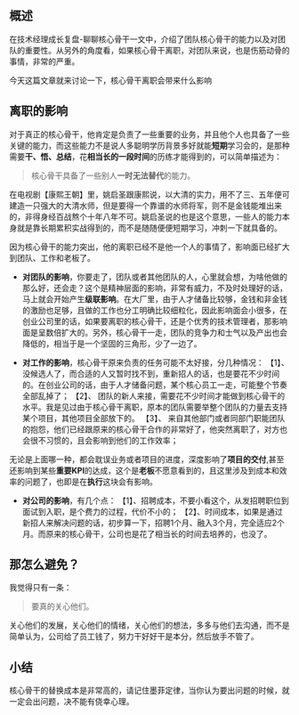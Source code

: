 
## 概述

在技术经理成长复盘-聊聊核心骨干一文中，介绍了团队核心骨干的能力以及对团队的重要性。从另外的角度看，如果核心骨干离职，对团队来说，也是伤筋动骨的事情，非常的严重。

今天这篇文章就来讨论一下，核心骨干离职会带来什么影响

## 离职的影响

对于真正的核心骨干，他肯定是负责了一些重要的业务，并且他个人也具备了一些关键的能力，而这些能力不是说人多聪明学历背景多好就能**短期**学习会的，是那种需要**干、悟、总结**，花**相当长的一段时间**的历练才能得到的，可以简单描述为：

> 核心骨干具备了一些别人**一时无法替代**的能力。

在电视剧【康熙王朝】里，姚启圣跟康熙说，以大清的实力，用不了三、五年便可建造一只强大的大清水师，但是要得一个靠谱的水师将军，则不是金钱能堆出来的，非得身经百战熬个十年八年不可。姚启圣说的也是这个意思，一些人的能力本身就是靠长期累积实战得到的，而不是随随便便短期学习，冲刺一下就具备的。


因为核心骨干的能力突出，他的离职已经不是他一个人的事情了，影响面已经扩大到团队、工作和老板了。

- **对团队的影响**，你要走了，团队或者其他团队的人，心里就会想，为啥他做的那么好，还会走？这个是精神层面的影响，非常有威力，不及时处理好的话，马上就会开始产生**级联影响**。在大厂里，由于人才储备比较够，金钱和非金钱的激励也足够，且做的工作也分工明确比较细粒化，因此影响面会小很多，在创业公司里的话，如果要离职的核心骨干，还是个优秀的技术管理者，那影响面是呈数倍扩大的。另外，核心骨干一走，团队的竞争力和士气以及产出也会降低的，相当于是一个坚固的三角形，少了一边了。

- **对工作的影响**，核心骨干原来负责的任务可能不太好接，分几种情况：
【1】、没候选人了，而合适的人又暂时找不到，重新招人的话，也是要花不少时间的。在创业公司的话，由于人才储备问题，某个核心员工一走，可能整个节奏全部乱掉了；
【2】、 团队的新人来接，需要花不少时间才能做到核心骨干的水平。我是见过由于核心骨干离职，原本的团队需要举整个团队的力量去支持某个项目，其他项目全部放下的。
【3】、 来自其他部门或者同部门职能团队的抱怨，他们已经跟原来的核心骨干合作的非常好了，他突然离职了，对方也会很不习惯的，且会影响到他们的工作效率；

无论是上面哪一种，都会耽误业务或者项目的进度，深度影响了**项目的交付**,甚至还影响到某些**重要KPI**的达成，这个是**老板**不愿意看到的，且这里涉及到成本和效率的问题了，也即是在**执行**这块会有影响。

- **对公司的影响**，有几个点：
【1】、招聘成本，不要小看这个，从发招聘职位到面试到入职，是个费力的过程，代价不小的；
【2】、时间成本，如果是通过新招人来解决问题的话，初步算一下，招聘1个月、融入3个月，完全适应2个月。而原来的核心骨干，公司也是花了相当长的时间去培养的，也没了。


## 那怎么避免？

我觉得只有一条：

> 要真的关心他们。

关心他们的发展，关心他们的情绪，关心他们的想法，多多与他们去沟通，而不是简单认为，公司给了员工钱了，努力干好好干是本分，然后放手不管了。

## 小结

核心骨干的替换成本是非常高的，请记住墨菲定律，当你认为要出问题的时候，就一定会出问题，决不能有侥幸心理。

